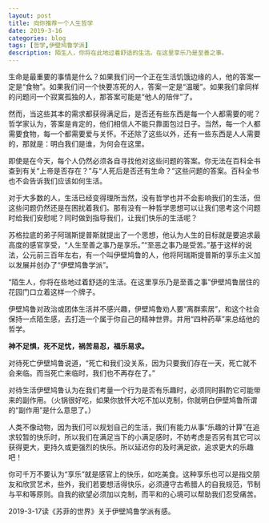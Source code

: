 ```yaml
---
layout: post
title: 向你推荐一个人生哲学
date: 2019-3-16
categories: blog
tags: [哲学,伊壁鸠鲁学派]
description: 陌生人，你将在此地过着舒适的生活。在这里享乐乃是至善之事。
---
```


生命是最重要的事情是什么？如果我们问一个正在生活饥饿边缘的人，他的答案一定是“食物”。如果我们问一个快要冻死的人，答案一定是“温暖”。如果我们拿同样的问题问一个寂寞孤独的人，那答案可能是“他人的陪伴”了。

然而，当这些其本的需求都获得满足后，是否还有些东西是每一个人都需要的呢？哲学家认为，答案是肯定的，他们相信人不能只靠面包过日子。当然，每一个人都需要食物，每一个都需要爱与关怀。不还除了这些以外，还有一些东西是人人需要的，那就是：明白我们是谁，为何会在这里。

即使是在今天，每个人仍然必须各自寻找他对这些问题的答案。你无法在百科全书查到有关“上帝是否存在？”与“人死后是否还有生命？”这些问题的答案。百科全书也不会告诉我们应该如何生活。

对于大多数的人，生活已经变得理所当然，没有哲学也并不会影响我们的生活，但这些问题仍然还是在困扰着我们。那有没有一种哲学思想可以让我们思考这个问题时给我们安慰呢？同时做到指导我们，让我们快乐的生活呢？

苏格拉底的弟子阿瑞斯提普斯就提出了一个思想，他认为人生的目标就是要追求最高度的感官享受，“人生至善之事乃是享乐。”“至恶之事乃是受苦。”基于这样的说法，公元前三百年左右，有一个叫伊壁鸠鲁的人，他将阿瑞斯提普斯的享乐主义加以发展并创办了“伊壁鸠鲁学派”。

“陌生人，你将在些地过着舒适的生活。在这里享乐乃是至善之事”伊壁鸠鲁居住的花园门口立着这样一个牌子。

伊壁鸠鲁对政治或团体生活并不感兴趣，伊壁鸠鲁劝人要“离群索居”，和这个社会保持一点陌生感，去打造一个属于你自己的精神世界。并用“四种药草”来总结他的哲学。

**神不足惧，死不足忧，祸苦易忍，福乐易求。**

对待死亡伊壁鸠鲁说道，“死亡和我们没关系，因为只要我们存在一天，死亡就不会来临。而当死亡来临时，我们也不再存在了。”

对待生活伊壁鸠鲁认为在我们考量一个行为是否有乐趣时，必须同时斟酌它可能带来的副作用。（火锅很好吃，如果你放怀大吃不加以克制，你就明白伊壁鸠鲁所谓的“副作用”是什么意思了。）

人类不像动物，因为我们可以规划自己的生活，我们有能力从事“乐趣的计算”在追求较暂的快乐时，所以我们在满足当下的小满足感时，不妨考虑是否另有其它可以获得更大，更持久或更强烈的快乐。所以延迟你的及时满足欲，追求更大的乐趣吧！

你可千万不要认为“享乐”就是感官上的快乐，如吃美食。这种享乐也可以是指交朋友和欣赏艺术，些外，我们若要想活得快乐，必须遵守古希腊人的自我规范，节制与平和等原则。自我的欲望必须加以克制，而平和的心境可以帮助我们忍受痛苦。

2019-3-17读《苏菲的世界》关于伊壁鸠鲁学派有感。